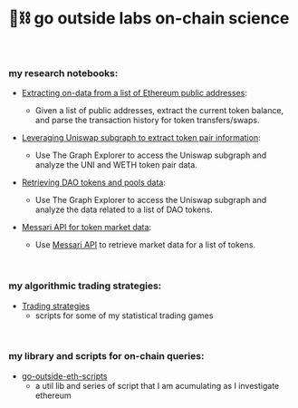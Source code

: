 # 🧱⛓ go outside labs on-chain science 

<br>

### my research notebooks:


* [Extracting on-data from a list of Ethereum public addresses](on-chain-data-by-address):
    * Given a list of public addresses, extract the current token balance, and parse the transaction history for token transfers/swaps.
    
* [Leveraging Uniswap subgraph to extract token pair information](uniswap-data):
    * Use The Graph Explorer to access the Uniswap subgraph and analyze the UNI and WETH token pair data. 

* [Retrieving DAO tokens and pools data](dao-data):
    * Use The Graph Explorer to access the Uniswap subgraph and analyze the data related to a list of DAO tokens.

* [Messari API for token market data](messari-assets-data):
    * Use [Messari API](https://messari.io/api) to retrieve market data for a list of tokens.


<br>

### my algorithmic trading strategies:

* [Trading strategies](trading-bots-and-scripts/)
    * scripts for some of my statistical trading games


<br>

### my library and scripts for on-chain queries:

* [go-outside-eth-scripts](go-outside-eth-scripts)
    * a util lib and series of script that I am acumulating as I investigate ethereum

